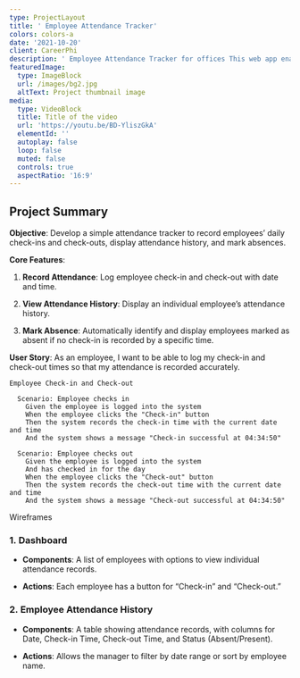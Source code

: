 ```yaml
---
type: ProjectLayout
title: ' Employee Attendance Tracker'
colors: colors-a
date: '2021-10-20'
client: CareerPhi
description: ' Employee Attendance Tracker for offices This web app enables employees to check in/out and tracks attendance history. Admins can monitor attendance records and manage absentees, enhancing work flow management.'
featuredImage:
  type: ImageBlock
  url: /images/bg2.jpg
  altText: Project thumbnail image
media:
  type: VideoBlock
  title: Title of the video
  url: 'https://youtu.be/BD-YliszGkA'
  elementId: ''
  autoplay: false
  loop: false
  muted: false
  controls: true
  aspectRatio: '16:9'
---
```

## Project Summary

**Objective**: Develop a simple attendance tracker to record employees’ daily check-ins and check-outs, display attendance history, and mark absences.

**Core Features**:

1.  **Record Attendance**: Log employee check-in and check-out with date and time.

2.  **View Attendance History**: Display an individual employee’s attendance history.

3.  **Mark Absence**: Automatically identify and display employees marked as absent if no check-in is recorded by a specific time.



**User Story**: As an employee, I want to be able to log my check-in and check-out times so that my attendance is recorded accurately.

```
Employee Check-in and Check-out

  Scenario: Employee checks in
    Given the employee is logged into the system
    When the employee clicks the "Check-in" button
    Then the system records the check-in time with the current date and time
    And the system shows a message "Check-in successful at 04:34:50"

  Scenario: Employee checks out
    Given the employee is logged into the system
    And has checked in for the day
    When the employee clicks the "Check-out" button
    Then the system records the check-out time with the current date and time
    And the system shows a message "Check-out successful at 04:34:50"
```



Wireframes

### 1. **Dashboard**

*   **Components**: A list of employees with options to view individual attendance records.

*   **Actions**: Each employee has a button for “Check-in” and “Check-out.”

### 2. **Employee Attendance History**

*   **Components**: A table showing attendance records, with columns for Date, Check-in Time, Check-out Time, and Status (Absent/Present).

*   **Actions**: Allows the manager to filter by date range or sort by employee name.





